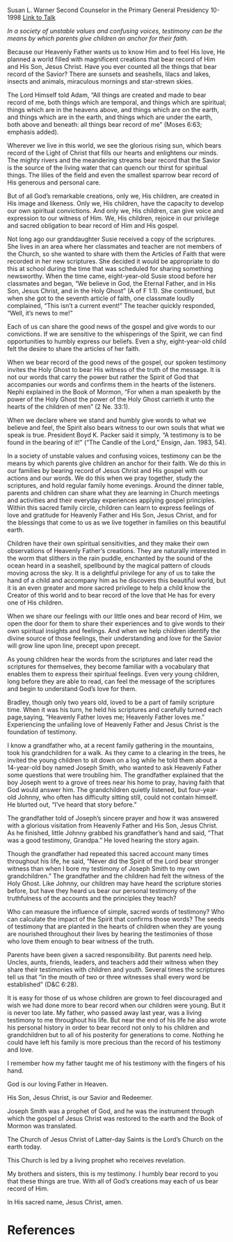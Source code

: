 Susan L. Warner
Second Counselor in the Primary General Presidency
10-1998
[Link to Talk](https://www.churchofjesuschrist.org/study/general-conference/1998/10/bear-record-of-him?lang=eng)

_In a society of unstable values and confusing voices, testimony can be the means by which parents give children an anchor for their faith._

Because our Heavenly Father wants us to know Him and to feel His love, He planned a world filled with magnificent creations that bear record of Him and His Son, Jesus Christ. Have you ever counted all the things that bear record of the Savior? There are sunsets and seashells, lilacs and lakes, insects and animals, miraculous mornings and star-strewn skies.

The Lord Himself told Adam, “All things are created and made to bear record of me, both things which are temporal, and things which are spiritual; things which are in the heavens above, and things which are on the earth, and things which are in the earth, and things which are under the earth, both above and beneath: all things bear record of me” (Moses 6:63; emphasis added).

Wherever we live in this world, we see the glorious rising sun, which bears record of the Light of Christ that fills our hearts and enlightens our minds. The mighty rivers and the meandering streams bear record that the Savior is the source of the living water that can quench our thirst for spiritual things. The lilies of the field and even the smallest sparrow bear record of His generous and personal care.

But of all God’s remarkable creations, only we, His children, are created in His image and likeness. Only we, His children, have the capacity to develop our own spiritual convictions. And only we, His children, can give voice and expression to our witness of Him. We, His children, rejoice in our privilege and sacred obligation to bear record of Him and His gospel.

Not long ago our granddaughter Susie received a copy of the scriptures. She lives in an area where her classmates and teacher are not members of the Church, so she wanted to share with them the Articles of Faith that were recorded in her new scriptures. She decided it would be appropriate to do this at school during the time that was scheduled for sharing something newsworthy. When the time came, eight-year-old Susie stood before her classmates and began, “We believe in God, the Eternal Father, and in His Son, Jesus Christ, and in the Holy Ghost” (A of F 1:1). She continued, but when she got to the seventh article of faith, one classmate loudly complained, “This isn’t a current event!” The teacher quickly responded, “Well, it’s news to me!”

Each of us can share the good news of the gospel and give words to our convictions. If we are sensitive to the whisperings of the Spirit, we can find opportunities to humbly express our beliefs. Even a shy, eight-year-old child felt the desire to share the articles of her faith.

When we bear record of the good news of the gospel, our spoken testimony invites the Holy Ghost to bear His witness of the truth of the message. It is not our words that carry the power but rather the Spirit of God that accompanies our words and confirms them in the hearts of the listeners. Nephi explained in the Book of Mormon, “For when a man speaketh by the power of the Holy Ghost the power of the Holy Ghost carrieth it unto the hearts of the children of men” (2 Ne. 33:1).

When we declare where we stand and humbly give words to what we believe and feel, the Spirit also bears witness to our own souls that what we speak is true. President Boyd K. Packer said it simply, “A testimony is to be found in the bearing of it!” (“The Candle of the Lord,” Ensign, Jan. 1983, 54).

In a society of unstable values and confusing voices, testimony can be the means by which parents give children an anchor for their faith. We do this in our families by bearing record of Jesus Christ and His gospel with our actions and our words. We do this when we pray together, study the scriptures, and hold regular family home evenings. Around the dinner table, parents and children can share what they are learning in Church meetings and activities and their everyday experiences applying gospel principles. Within this sacred family circle, children can learn to express feelings of love and gratitude for Heavenly Father and His Son, Jesus Christ, and for the blessings that come to us as we live together in families on this beautiful earth.

Children have their own spiritual sensitivities, and they make their own observations of Heavenly Father’s creations. They are naturally interested in the worm that slithers in the rain puddle, enchanted by the sound of the ocean heard in a seashell, spellbound by the magical pattern of clouds moving across the sky. It is a delightful privilege for any of us to take the hand of a child and accompany him as he discovers this beautiful world, but it is an even greater and more sacred privilege to help a child know the Creator of this world and to bear record of the love that He has for every one of His children.

When we share our feelings with our little ones and bear record of Him, we open the door for them to share their experiences and to give words to their own spiritual insights and feelings. And when we help children identify the divine source of those feelings, their understanding and love for the Savior will grow line upon line, precept upon precept.

As young children hear the words from the scriptures and later read the scriptures for themselves, they become familiar with a vocabulary that enables them to express their spiritual feelings. Even very young children, long before they are able to read, can feel the message of the scriptures and begin to understand God’s love for them.

Bradley, though only two years old, loved to be a part of family scripture time. When it was his turn, he held his scriptures and carefully turned each page,saying, “Heavenly Father loves me; Heavenly Father loves me.” Experiencing the unfailing love of Heavenly Father and Jesus Christ is the foundation of testimony.

I know a grandfather who, at a recent family gathering in the mountains, took his grandchildren for a walk. As they came to a clearing in the trees, he invited the young children to sit down on a log while he told them about a 14-year-old boy named Joseph Smith, who wanted to ask Heavenly Father some questions that were troubling him. The grandfather explained that the boy Joseph went to a grove of trees near his home to pray, having faith that God would answer him. The grandchildren quietly listened, but four-year-old Johnny, who often has difficulty sitting still, could not contain himself. He blurted out, “I’ve heard that story before.”

The grandfather told of Joseph’s sincere prayer and how it was answered with a glorious visitation from Heavenly Father and His Son, Jesus Christ. As he finished, little Johnny grabbed his grandfather’s hand and said, “That was a good testimony, Grandpa.” He loved hearing the story again.

Though the grandfather had repeated this sacred account many times throughout his life, he said, “Never did the Spirit of the Lord bear stronger witness than when I bore my testimony of Joseph Smith to my own grandchildren.” The grandfather and the children had felt the witness of the Holy Ghost. Like Johnny, our children may have heard the scripture stories before, but have they heard us bear our personal testimony of the truthfulness of the accounts and the principles they teach?

Who can measure the influence of simple, sacred words of testimony? Who can calculate the impact of the Spirit that confirms those words? The seeds of testimony that are planted in the hearts of children when they are young are nourished throughout their lives by hearing the testimonies of those who love them enough to bear witness of the truth.

Parents have been given a sacred responsibility. But parents need help. Uncles, aunts, friends, leaders, and teachers add their witness when they share their testimonies with children and youth. Several times the scriptures tell us that “in the mouth of two or three witnesses shall every word be established” (D&C 6:28).

It is easy for those of us whose children are grown to feel discouraged and wish we had done more to bear record when our children were young. But it is never too late. My father, who passed away last year, was a living testimony to me throughout his life. But near the end of his life he also wrote his personal history in order to bear record not only to his children and grandchildren but to all of his posterity for generations to come. Nothing he could have left his family is more precious than the record of his testimony and love.

I remember how my father taught me of his testimony with the fingers of his hand.





God is our loving Father in Heaven.





His Son, Jesus Christ, is our Savior and Redeemer.





Joseph Smith was a prophet of God, and he was the instrument through which the gospel of Jesus Christ was restored to the earth and the Book of Mormon was translated.





The Church of Jesus Christ of Latter-day Saints is the Lord’s Church on the earth today.





This Church is led by a living prophet who receives revelation.





My brothers and sisters, this is my testimony. I humbly bear record to you that these things are true. With all of God’s creations may each of us bear record of Him.

In His sacred name, Jesus Christ, amen.

# References
